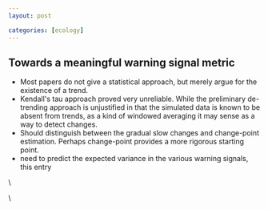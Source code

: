 ```yaml
---
layout: post

categories: [ecology]
---
```






 





Towards a meaningful warning signal metric
------------------------------------------

-   Most papers do not give a statistical approach, but merely argue for
    the existence of a trend.
-   Kendall's tau approach proved very unreliable. While the preliminary
    de-trending approach is unjustified in that the simulated data is
    known to be absent from trends, as a kind of windowed averaging it
    may sense as a way to detect changes.
-   Should distinguish between the gradual slow changes and change-point
    estimation. Perhaps change-point provides a more rigorous starting
    point.
-   need to predict the expected variance in the various warning
    signals, this entry

\

\

